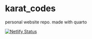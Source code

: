 # karat_codes

personal website repo. made with quarto

[![Netlify Status](https://api.netlify.com/api/v1/badges/f41bf6a2-4430-44a4-aa76-20d8e0489a71/deploy-status)](https://app.netlify.com/sites/karatsidhu/deploys)
